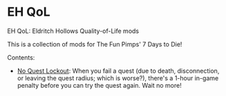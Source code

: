 
# EH QoL

EH QoL: Eldritch Hollows Quality-of-Life mods

This is a collection of mods for The Fun Pimps' 7 Days to Die!

Contents:
* [No Quest Lockout](https://github.com/violet4/eh-qol/tree/main/EH_QOL_No_Quest_Lockout): When you fail a quest (due to death, disconnection, or leaving the quest radius; which is worse?), there's a 1-hour in-game penalty before you can try the quest again. Wait no more!

